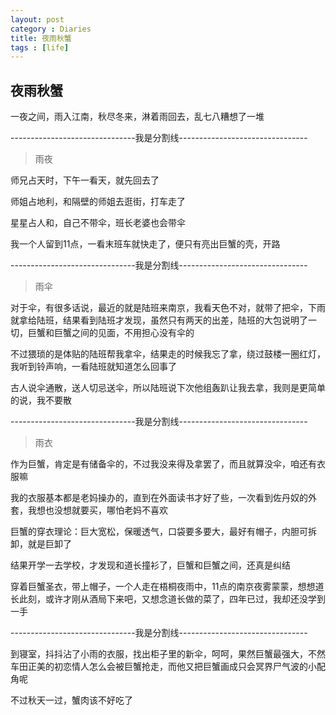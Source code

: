 ```yaml
---
layout: post
category : Diaries
title: 夜雨秋蟹
tags : [life]
---
```

## 夜雨秋蟹 ##

一夜之间，雨入江南，秋尽冬来，淋着雨回去，乱七八糟想了一堆

 

 

-------------------------------我是分割线--------------------------------

 

> 雨夜

 

师兄占天时，下午一看天，就先回去了

师姐占地利，和隔壁的师姐去逛街，打车走了

星星占人和，自己不带伞，班长老婆也会带伞

 

我一个人留到11点，一看末班车就快走了，便只有亮出巨蟹的壳，开路

 

-------------------------------我是分割线--------------------------------

 

> 雨伞

 

对于伞，有很多话说，最近的就是陆班来南京，我看天色不对，就带了把伞，下雨就拿给陆班，结果看到陆班才发现，虽然只有两天的出差，陆班的大包说明了一切，巨蟹和巨蟹之间的见面，不用担心没有伞的

 

不过猥琐的是体贴的陆班帮我拿伞，结果走的时候我忘了拿，绕过鼓楼一圈红灯，我听到铃声响，一看陆班就知道怎么回事了

 

古人说伞通散，送人切忌送伞，所以陆班说下次他组轰趴让我去拿，我则是更简单的说，我不要散

 

-------------------------------我是分割线--------------------------------

 

> 雨衣

 

作为巨蟹，肯定是有储备伞的，不过我没来得及拿罢了，而且就算没伞，咱还有衣服嘛

 

我的衣服基本都是老妈操办的，直到在外面读书才好了些，一次看到佐丹奴的外套，我想也没想就要买，哪怕老妈不喜欢

 

巨蟹的穿衣理论：巨大宽松，保暖透气，口袋要多要大，最好有帽子，内胆可拆卸，就是巨卸了

 

结果开学一去学校，才发现和道长撞衫了，巨蟹和巨蟹之间，还真是纠结

 

穿着巨蟹圣衣，带上帽子，一个人走在梧桐夜雨中，11点的南京夜雾蒙蒙，想想道长此刻，或许才刚从酒局下来吧，又想念道长做的菜了，四年已过，我却还没学到一手

 

-------------------------------我是分割线--------------------------------
 

到寝室，抖抖沾了小雨的衣服，找出柜子里的新伞，呵呵，果然巨蟹最强大，不然车田正美的初恋情人怎么会被巨蟹抢走，而他又把巨蟹画成只会冥界尸气波的小配角呢

 

不过秋天一过，蟹肉该不好吃了